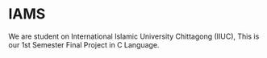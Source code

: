 # IAMS
We are student on International Islamic University Chittagong (IIUC), This is our 1st Semester Final Project in C Language.
